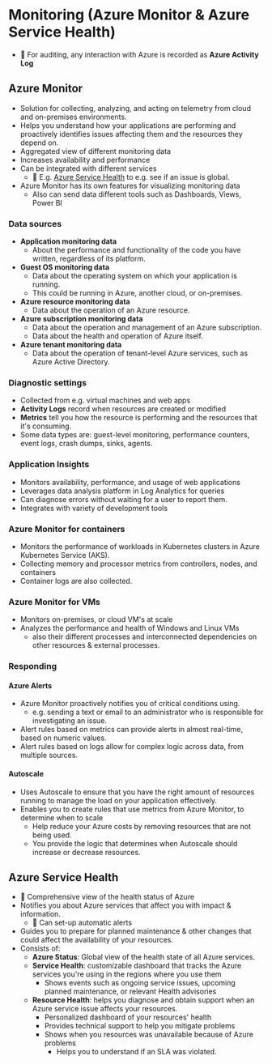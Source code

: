 # Monitoring (Azure Monitor & Azure Service Health)

- 📝 For auditing, any interaction with Azure is recorded as **Azure Activity Log**

## Azure Monitor

- Solution for collecting, analyzing, and acting on telemetry from cloud and on-premises environments.
- Helps you understand how your applications are performing and proactively identifies issues affecting them and the resources they depend on.
- Aggregated view of different monitoring data
- Increases availability and performance
- Can be integrated with different services
  - 📝 E.g. [Azure Service Health](#azure-service-health) to e.g. see if an issue is global.
- Azure Monitor has its own features for visualizing monitoring data
  - Also can send data different tools such as Dashboards, Views, Power BI

### Data sources

- **Application monitoring data**
  - About the performance and functionality of the code you have written, regardless of its platform.
- **Guest OS monitoring data**
  - Data about the operating system on which your application is running.
  - This could be running in Azure, another cloud, or on-premises.
- **Azure resource monitoring data**
  - Data about the operation of an Azure resource.
- **Azure subscription monitoring data**
  - Data about the operation and management of an Azure subscription.
  - Data about the health and operation of Azure itself.
- **Azure tenant monitoring data**
  - Data about the operation of tenant-level Azure services, such as Azure Active Directory.

### Diagnostic settings

- Collected from e.g. virtual machines and web apps
- **Activity Logs** record when resources are created or modified
- **Metrics** tell you how the resource is performing and the resources that it's consuming.
- Some data types are: guest-level monitoring, performance counters, event logs, crash dumps, sinks, agents.

### Application Insights

- Monitors availability, performance, and usage of web applications
- Leverages data analysis platform in Log Analytics for queries
- Can diagnose errors without waiting for a user to report them.
- Integrates with variety of development tools

### Azure Monitor for containers

- Monitors the performance of workloads in Kubernetes clusters in Azure Kubernetes Service (AKS).
- Collecting memory and processor metrics from controllers, nodes, and containers
- Container logs are also collected.

### Azure Monitor for VMs

- Monitors on-premises, or cloud VM's at scale
- Analyzes the performance and health of Windows and Linux VMs
  - also their different processes and interconnected dependencies on other resources & external processes.

### Responding

#### Azure Alerts

- Azure Monitor proactively notifies you of critical conditions using.
  - e.g. sending a text or email to an administrator who is responsible for investigating an issue.
- Alert rules based on metrics can provide alerts in almost real-time, based on numeric values.
- Alert rules based on logs allow for complex logic across data, from multiple sources.

#### Autoscale

- Uses Autoscale to ensure that you have the right amount of resources running to manage the load on your application effectively.
- Enables you to create rules that use metrics from Azure Monitor, to determine when to scale
  - Help reduce your Azure costs by removing resources that are not being used.
  - You provide the logic that determines when Autoscale should increase or decrease resources.

## Azure Service Health

- 📝 Comprehensive view of the health status of Azure
- Notifies you about Azure services that affect you with impact & information.
  - 📝 Can set-up automatic alerts
- Guides you to prepare for planned maintenance & other changes that could affect the availability of your resources.
- Consists of:
  - **Azure Status**: Global view of the health state of all Azure services.
  - **Service Health**: customizable dashboard that tracks the Azure services you're using in the regions where you use them
    - Shows events such as ongoing service issues, upcoming planned maintenance, or relevant Health advisories
  - **Resource Health**: helps you diagnose and obtain support when an Azure service issue affects your resources.
    - Personalized dashboard of your resources' health
    - Provides technical support to help you mitigate problems
    - Shows when you resources was unavailable because of Azure problems
      - Helps you to understand if an SLA was violated.
